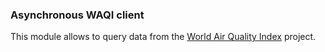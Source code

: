 ### Asynchronous WAQI client
This module allows to query data from the
[World Air Quality Index](http://waqi.info/) project.
